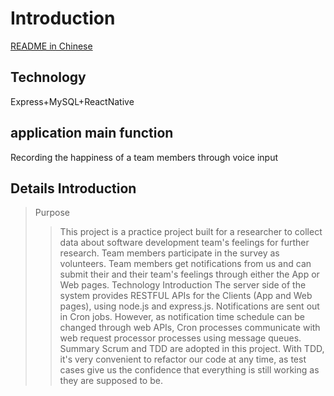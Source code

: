 # Introduction
[README in Chinese](README.md)
## Technology
Express+MySQL+ReactNative
## application main function
Recording the happiness of a team members through voice input
## Details Introduction
> Purpose
>> This project is a practice project built for a researcher to collect data about software development team's feelings for further research. Team members participate in the survey as volunteers. Team members get notifications from us and can submit their and their team's feelings through either the App or Web pages.
> Technology Introduction
>> The server side of the system provides RESTFUL APIs for the Clients (App and Web pages), using node.js and express.js. Notifications are sent out in Cron jobs. However, as notification time schedule can be changed through web APIs, Cron processes communicate with web request processor processes using message queues.
> Summary
>> Scrum and TDD are adopted in this project. With TDD, it's very convenient to refactor our code at any time, as test cases give us the confidence that everything is still working as they are supposed to be.


